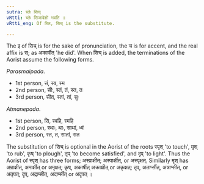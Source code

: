 ```yaml
---
sutra: च्लेः सिच्
vRtti: च्लेः सिजादेशो भवति ॥
vRtti_eng: Of च्लि, सिच् is the substitute.

---
```

The इ of सिच् is for the sake of pronunciation, the च is for accent, and the real affix is स्; as अकार्षीत् 'he did'. When सिच् is added, the terminations of the Aorist assume the following forms.

_Parasmaipada_.

- 1st person, सं, स्व, स्म  
- 2nd person, सीः, स्तं, तं, स्त, त
- 3rd person, सीत्, स्तां, तां, सुः

_Atmanepada_.

- 1st person, सि, स्वहि, स्महि
- 2nd person, स्थाः, थाः, साथां, ध्वं
- 3rd person, स्त, त, सातां, सत

The substitution of सिच् is optional in the Aorist of the roots स्पृश् 'to touch', मृश् 'to rub', कृष् 'to plough', तृप् 'to become satisfied', and दृप् 'to light'. Thus the Aorist of स्पृश् has three forms; अस्प्राक्षीत्; अस्पार्क्षीत्, or अस्पृक्षत्. Similarly मृश् has अम्राक्षीत्, अमार्क्षीत् or अमृक्षत्; कृष्, अकार्षीत् अक्राक्षीत् or अकृक्षत्; तृप्, अतार्प्सीत्, अत्राप्सीत्, or अतृपत्; दृप्, अद्राप्सीत्, अदार्प्सीत् or अदृपत् ।